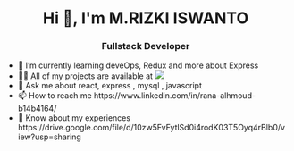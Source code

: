 <!DOCTYPE html>
<html lang="en">
<head>
    <meta charset="UTF-8">
    <meta http-equiv="X-UA-Compatible" content="IE=edge">
    <meta name="viewport" content="width=device-width, initial-scale=1.0">
    
</head>
<body>
<h1 align="center">Hi 👋, I'm M.RIZKI ISWANTO</h1>
<h3 align="center">Fullstack Developer</h3>
<ul>
    <li>
        🌱 I’m currently learning deveOps, Redux and more about Express
    </li>
    <li>
        👨‍💻 All of my projects are available at <a><img src="https://github.com/jalbertsr/logo-badge-images/blob/master/img/rsz_nextjs.png?raw=true"/></a>
    </li>
    <li>
        💬 Ask me about react, express , mysql , javascript
    </li>
    <li>
        📫 How to reach me https://www.linkedin.com/in/rana-alhmoud-b14b4164/
    </li>
    <li>
        📄 Know about my experiences https://drive.google.com/file/d/10zw5FvFytlSd0i4rodK03T5Oyq4rBlb0/view?usp=sharing
    </li>
</ul>
</body>
</html>
